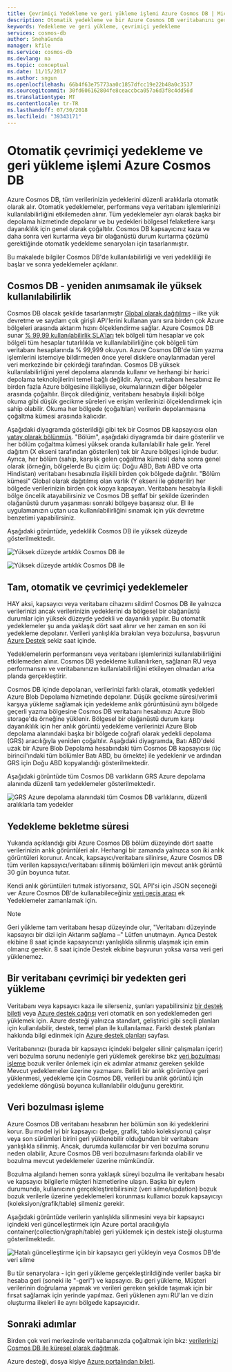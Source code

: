 ```yaml
---
title: Çevrimiçi Yedekleme ve geri yükleme işlemi Azure Cosmos DB | Microsoft Docs
description: Otomatik yedekleme ve bir Azure Cosmos DB veritabanını geri yükleme hakkında bilgi edinin.
keywords: Yedekleme ve geri yükleme, çevrimiçi yedekleme
services: cosmos-db
author: SnehaGunda
manager: kfile
ms.service: cosmos-db
ms.devlang: na
ms.topic: conceptual
ms.date: 11/15/2017
ms.author: sngun
ms.openlocfilehash: 66b4f63e75773aa0c1857dfcc19e22b48a0c3537
ms.sourcegitcommit: 30fd606162804fe8ceaccbca057a6d3f8c4dd56d
ms.translationtype: MT
ms.contentlocale: tr-TR
ms.lasthandoff: 07/30/2018
ms.locfileid: "39343171"
---
```

# <a name="automatic-online-backup-and-restore-with-azure-cosmos-db"></a>Otomatik çevrimiçi yedekleme ve geri yükleme işlemi Azure Cosmos DB
Azure Cosmos DB, tüm verilerinizin yedeklerini düzenli aralıklarla otomatik olarak alır. Otomatik yedeklemeler, performans veya veritabanı işlemlerinizi kullanılabilirliğini etkilemeden alınır. Tüm yedeklemeler ayrı olarak başka bir depolama hizmetinde depolanır ve bu yedekleri bölgesel felaketlere karşı dayanıklılık için genel olarak çoğaltılır. Cosmos DB kapsayıcınız kaza ve daha sonra veri kurtarma veya bir olağanüstü durum kurtarma çözümü gerektiğinde otomatik yedekleme senaryoları için tasarlanmıştır.  

Bu makalede bilgiler Cosmos DB'de kullanılabilirliği ve veri yedekliliği ile başlar ve sonra yedeklemeler açıklanır. 

## <a name="high-availability-with-cosmos-db---a-recap"></a>Cosmos DB - yeniden anımsamak ile yüksek kullanılabilirlik
Cosmos DB olacak şekilde tasarlanmıştır [Global olarak dağıtılmış](distribute-data-globally.md) – ilke yük devretme ve saydam çok girişli API'lerini kullanan yanı sıra birden çok Azure bölgeleri arasında aktarım hızını ölçeklendirme sağlar. Azure Cosmos DB sunar [% 99,99 kullanılabilirlik SLA'ları](https://azure.microsoft.com/support/legal/sla/cosmos-db) tek bölgeli tüm hesaplar ve çok bölgeli tüm hesaplar tutarlılıkla ve kullanılabilirliğine çok bölgeli tüm veritabanı hesaplarında % 99,999 okuyun. Azure Cosmos DB'de tüm yazma işlemlerini istemciye bildirmeden önce yerel disklere onaylanmadan yerel veri merkezinde bir çekirdeği tarafından. Cosmos DB yüksek kullanılabilirliğini yerel depolama alanında kullanır ve herhangi bir harici depolama teknolojilerini temel bağlı değildir. Ayrıca, veritabanı hesabınız ile birden fazla Azure bölgesine ilişkiliyse, okumalarınızın diğer bölgeler arasında çoğaltılır. Birçok dilediğiniz, veritabanı hesabıyla ilişkili bölge okuma gibi düşük gecikme süreleri ve erişim verilerinizi ölçeklendirmek için sahip olabilir. Okuma her bölgede (çoğaltılan) verilerin depolanmasına çoğaltma kümesi arasında kalıcıdır.  

Aşağıdaki diyagramda gösterildiği gibi tek bir Cosmos DB kapsayıcısı olan [yatay olarak bölünmüş](partition-data.md). "Bölüm", aşağıdaki diyagramda bir daire gösterilir ve her bölüm çoğaltma kümesi yüksek oranda kullanılabilir hale gelir. Yerel dağıtım (X ekseni tarafından gösterilen) tek bir Azure bölgesi içinde budur. Ayrıca, her bölüm (sahip, karşılık gelen çoğaltma kümesi) daha sonra genel olarak (örneğin, bölgelerde Bu çizim üç: Doğu ABD, Batı ABD ve orta Hindistan) veritabanı hesabınızla ilişkili birden çok bölgede dağıtılır. "Bölüm kümesi" Global olarak dağıtılmış olan varlık (Y ekseni ile gösterilir) her bölgede verilerinizin birden çok kopya kapsayan. Veritabanı hesabıyla ilişkili bölge öncelik atayabilirsiniz ve Cosmos DB şeffaf bir şekilde üzerinden olağanüstü durum yaşanması sonraki bölgeye başarısız olur. El ile uygulamanızın uçtan uca kullanılabilirliğini sınamak için yük devretme benzetimi yapabilirsiniz.  

Aşağıdaki görüntüde, yedeklilik Cosmos DB ile yüksek düzeyde gösterilmektedir.

![Yüksek düzeyde artıklık Cosmos DB ile](./media/online-backup-and-restore/redundancy.png)

![Yüksek düzeyde artıklık Cosmos DB ile](./media/online-backup-and-restore/global-distribution.png)

## <a name="full-automatic-online-backups"></a>Tam, otomatik ve çevrimiçi yedeklemeler
HAY aksi, kapsayıcı veya veritabanı cihazımı sildim! Cosmos DB ile yalnızca verilerinizi ancak verilerinizin yedeklerini da bölgesel bir olağanüstü durumlar için yüksek düzeyde yedekli ve dayanıklı yapılır. Bu otomatik yedeklemeler şu anda yaklaşık dört saat alınır ve her zaman en son iki yedekleme depolanır. Verileri yanlışlıkla bırakılan veya bozulursa, başvurun [Azure Destek](https://azure.microsoft.com/support/options/) sekiz saat içinde. 

Yedeklemelerin performansını veya veritabanı işlemlerinizi kullanılabilirliğini etkilemeden alınır. Cosmos DB yedekleme kullanılırken, sağlanan RU veya performansını ve veritabanınızın kullanılabilirliğini etkileyen olmadan arka planda gerçekleştirir. 

Cosmos DB içinde depolanan, verilerinizi farklı olarak, otomatik yedekleri Azure Blob Depolama hizmetinde depolanır. Düşük gecikme süresi/verimli karşıya yükleme sağlamak için yedekleme anlık görüntüsünü aynı bölgede geçerli yazma bölgesine Cosmos DB veritabanı hesabınızı Azure Blob storage'da örneğine yüklenir. Bölgesel bir olağanüstü durum karşı dayanıklılık için her anlık görüntü yedekleme verilerinizi Azure Blob depolama alanındaki başka bir bölgede coğrafi olarak yedekli depolama (GRS) aracılığıyla yeniden çoğaltılır. Aşağıdaki diyagramda, Batı ABD'deki uzak bir Azure Blob Depolama hesabındaki tüm Cosmos DB kapsayıcısı (üç birincil'ındaki tüm bölümler Batı ABD, bu örnekte) ile yedeklenir ve ardından GRS için Doğu ABD kopyalandığı gösterilmektedir. 

Aşağıdaki görüntüde tüm Cosmos DB varlıkların GRS Azure depolama alanında düzenli tam yedeklemeler gösterilmektedir.

![GRS Azure depolama alanındaki tüm Cosmos DB varlıklarını, düzenli aralıklarla tam yedekler](./media/online-backup-and-restore/automatic-backup.png)

## <a name="backup-retention-period"></a>Yedekleme bekletme süresi
Yukarıda açıklandığı gibi Azure Cosmos DB bölüm düzeyinde dört saatte verilerinizin anlık görüntüleri alır. Herhangi bir zamanda yalnızca son iki anlık görüntüleri korunur. Ancak, kapsayıcı/veritabanı silinirse, Azure Cosmos DB tüm verilen kapsayıcı/veritabanı silinmiş bölümleri için mevcut anlık görüntü 30 gün boyunca tutar.

Kendi anlık görüntüleri tutmak istiyorsanız, SQL API'si için JSON seçeneği ver Azure Cosmos DB'de kullanabileceğiniz [veri geçiş aracı](import-data.md#export-to-json-file) ek Yedeklemeler zamanlamak için.

> [!NOTE]
> Geri yükleme tam veritabanı hesap düzeyinde olur, "Veritabanı düzeyinde kapsayıcı bir dizi için Aktarım sağlama –" Lütfen unutmayın. Ayrıca Destek ekibine 8 saat içinde kapsayıcınızı yanlışlıkla silinmiş ulaşmak için emin olmanız gerekir. 8 saat içinde Destek ekibine başvurun yoksa varsa veri geri yüklenemez. 


## <a name="restoring-a-database-from-an-online-backup"></a>Bir veritabanı çevrimiçi bir yedekten geri yükleme

Veritabanı veya kapsayıcı kaza ile silerseniz, şunları yapabilirsiniz [bir destek bileti](https://portal.azure.com/?#blade/Microsoft_Azure_Support/HelpAndSupportBlade) veya [Azure destek çağrısı](https://azure.microsoft.com/support/options/) veri otomatik en son yedeklemeden geri yüklemek için. Azure desteği yalnızca standart, geliştirici gibi seçili planları için kullanılabilir, destek, temel plan ile kullanılamaz. Farklı destek planları hakkında bilgi edinmek için [Azure destek planları](https://azure.microsoft.com/support/plans/) sayfası. 

Veritabanınızı (burada bir kapsayıcı içindeki belgeler silinir çalışmaları içerir) veri bozulma sorunu nedeniyle geri yüklemek gerekirse bkz [veri bozulması işleme](#handling-data-corruption) bozuk veriler önlemek için ek adımlar atmanız gereken şekilde Mevcut yedeklemeler üzerine yazmasını. Belirli bir anlık görüntüye geri yüklenmesi, yedekleme için Cosmos DB, verileri bu anlık görüntü için yedekleme döngüsü boyunca kullanılabilir olduğunu gerektirir.

## <a name="handling-data-corruption"></a>Veri bozulması işleme

Azure Cosmos DB veritabanı hesabının her bölümün son iki yedeklerini korur. Bu model iyi bir kapsayıcı (belge, grafik, tablo koleksiyonu) çalışır veya son sürümleri birini geri yüklenebilir olduğundan bir veritabanı yanlışlıkla silinmiş. Ancak, durumda kullanıcılar bir veri bozulma sorunu neden olabilir, Azure Cosmos DB veri bozulmasını farkında olabilir ve bozulma mevcut yedeklemeler üzerine mümkündür. 

Bozulma algılandı hemen sonra yaklaşık süreyi bozulma ile veritabanı hesabı ve kapsayıcı bilgilerle müşteri hizmetlerine ulaşın. Başka bir eylem durumunda, kullanıcının gerçekleştirebilirsiniz (veri silme/updation) bozuk bozuk verilerle üzerine yedeklemeleri korunması kullanıcı bozuk kapsayıcıyı (koleksiyon/grafik/table) silmeniz gerekir.  

Aşağıdaki görüntüde verilerin yanlışlıkla silinmesini veya bir kapsayıcı içindeki veri güncelleştirmek için Azure portal aracılığıyla container(collection/graph/table) geri yüklemek için destek isteği oluşturma gösterilmektedir.

![Hatalı güncelleştirme için bir kapsayıcı geri yükleyin veya Cosmos DB'de veri silme](./media/online-backup-and-restore/backup-restore-support.png)

Bu tür senaryolara - için geri yükleme gerçekleştirildiğinde veriler başka bir hesaba geri (soneki ile "-geri") ve kapsayıcı. Bu geri yükleme, Müşteri verilerinin doğrulama yapmak ve verileri gereken şekilde taşımak için bir fırsat sağlamak için yerinde yapılmaz. Geri yüklenen aynı RU'ları ve dizin oluşturma ilkeleri ile aynı bölgede kapsayıcıdır. 

## <a name="next-steps"></a>Sonraki adımlar

Birden çok veri merkezinde veritabanınızda çoğaltmak için bkz: [verilerinizi Cosmos DB ile küresel olarak dağıtmak](distribute-data-globally.md). 

Azure desteği, dosya kişiye [Azure portalından bileti](https://portal.azure.com/?#blade/Microsoft_Azure_Support/HelpAndSupportBlade).

